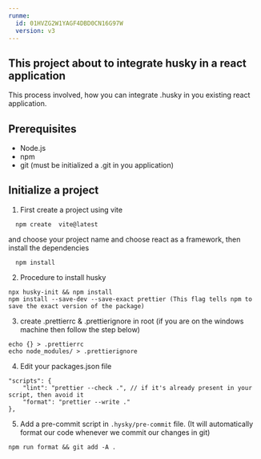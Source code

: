 ```yaml
---
runme:
  id: 01HVZG2W1YAGF4DBD0CN16G97W
  version: v3
---
```


## This project about to integrate husky in a react application

This process involved, how you can integrate .husky in you existing react application.

## Prerequisites

-   Node.js
-   npm
-   git (must be initialized a .git in you application)

## Initialize a project

1. First create a project using vite

```
  npm create  vite@latest
```

and choose your project name and choose react as a framework, then install the dependencies

```
  npm install
```

2. Procedure to install husky

```
npx husky-init && npm install
npm install --save-dev --save-exact prettier (This flag tells npm to save the exact version of the package)
```

3. create .prettierrc & .prettierignore in root (if you are on the windows machine then follow the step below)

```
echo {} > .prettierrc
echo node_modules/ > .prettierignore
```

4. Edit your packages.json file

```
"scripts": {
    "lint": "prettier --check .", // if it's already present in your script, then avoid it
    "format": "prettier --write ."
},
```

5. Add a pre-commit script in `.hysky/pre-commit` file. (It will automatically format our code whenever we commit our changes in git)

```
npm run format && git add -A .
```
